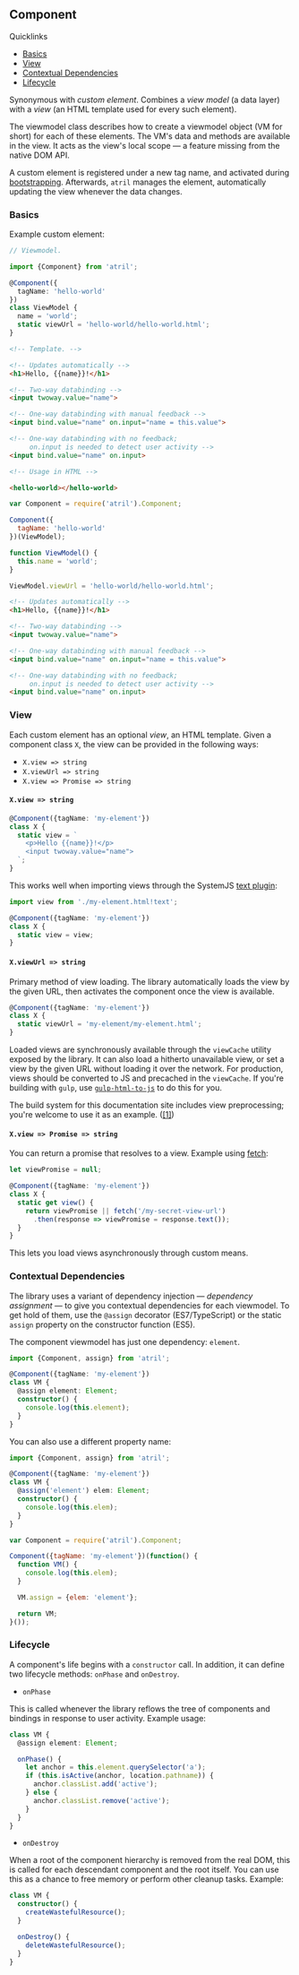## Component

<div class="info pad decorate-links">
  <p>Quicklinks</p>
  <ul>
    <li><a href="component/#basics">Basics</a></li>
    <li><a href="component/#view">View</a></li>
    <li><a href="component/#contextual-dependencies">Contextual Dependencies</a></li>
    <li><a href="component/#lifecycle">Lifecycle</a></li>
  </ul>
</div>

Synonymous with _custom element_. Combines a _view model_ (a data layer) with a
_view_ (an HTML template used for every such element).

The viewmodel class describes how to create a viewmodel object (VM for short)
for each of these elements. The VM's data and methods are available in the view.
It acts as the view's local scope — a feature missing from the native DOM API.

A custom element is registered under a new tag name, and activated during
[bootstrapping](bootstrapping/). Afterwards, `atril` manages the element,
automatically updating the view whenever the data changes.

### Basics

Example custom element:

<!--: <div class="code-pair"> :-->
```typescript
// Viewmodel.

import {Component} from 'atril';

@Component({
  tagName: 'hello-world'
})
class ViewModel {
  name = 'world';
  static viewUrl = 'hello-world/hello-world.html';
}
```

```html
<!-- Template. -->

<!-- Updates automatically -->
<h1>Hello, {{name}}!</h1>

<!-- Two-way databinding -->
<input twoway.value="name">

<!-- One-way databinding with manual feedback -->
<input bind.value="name" on.input="name = this.value">

<!-- One-way databinding with no feedback;
     on.input is needed to detect user activity -->
<input bind.value="name" on.input>
```
<!--: </div> :-->

```html
<!-- Usage in HTML -->

<hello-world></hello-world>
```

<template doc-demo.>
  <hello-world></hello-world>
</template>

<!--: <div>
  <sf-collapse class="info">
    <input id="es5-example" type="checkbox">
    <label for="es5-example" class="pad">
      <sf-icon svg-icon.="question-circle" class="inline text-info"></sf-icon>
      Click to see example with EcmaScript 5 and CommonJS.
    </label>
    <div class="code-pair"> :-->
```javascript
var Component = require('atril').Component;

Component({
  tagName: 'hello-world'
})(ViewModel);

function ViewModel() {
  this.name = 'world';
}

ViewModel.viewUrl = 'hello-world/hello-world.html';
```

```html
<!-- Updates automatically -->
<h1>Hello, {{name}}!</h1>

<!-- Two-way databinding -->
<input twoway.value="name">

<!-- One-way databinding with manual feedback -->
<input bind.value="name" on.input="name = this.value">

<!-- One-way databinding with no feedback;
     on.input is needed to detect user activity -->
<input bind.value="name" on.input>
```
<!--:     </div>
  </sf-collapse>
</div> :-->

### View

Each custom element has an optional _view_, an HTML template. Given a component
class `X`, the view can be provided in the following ways:

* `X.view => string`
* `X.viewUrl => string`
* `X.view => Promise => string`

#### `X.view => string`

```typescript
@Component({tagName: 'my-element'})
class X {
  static view = `
    <p>Hello {{name}}!</p>
    <input twoway.value="name">
  `;
}
```

This works well when importing views through the SystemJS [text
plugin](https://github.com/systemjs/plugin-text):

```typescript
import view from './my-element.html!text';

@Component({tagName: 'my-element'})
class X {
  static view = view;
}
```

#### `X.viewUrl => string`

Primary method of view loading. The library automatically loads the view by
the given URL, then activates the component once the view is available.

```typescript
@Component({tagName: 'my-element'})
class X {
  static viewUrl = 'my-element/my-element.html';
}
```

Loaded views are synchronously available through the `viewCache` utility exposed
by the library. It can also load a hitherto unavailable view, or set a view by
the given URL without loading it over the network. For production, views should
be converted to JS and precached in the `viewCache`. If you're building with
`gulp`, use [`gulp-html-to-js`](https://github.com/Mitranim/gulp-html-to-js) to
do this for you.

The build system for this documentation site includes view preprocessing;
you're welcome to use it as an example.
([[1]](https://github.com/Mitranim/atril/blob/master/gulpfile.js))

#### `X.view => Promise => string`

You can return a promise that resolves to a view. Example using
[fetch](https://github.com/github/fetch):

```typescript
let viewPromise = null;

@Component({tagName: 'my-element'})
class X {
  static get view() {
    return viewPromise || fetch('/my-secret-view-url')
      .then(response => viewPromise = response.text());
  }
}
```

This lets you load views asynchronously through custom means.

### Contextual Dependencies

The library uses a variant of dependency injection — _dependency assignment_
— to give you contextual dependencies for each viewmodel. To get hold of them,
use the `@assign` decorator (ES7/TypeScript) or the static `assign` property
on the constructor function (ES5).

The component viewmodel has just one dependency: `element`.

```typescript
import {Component, assign} from 'atril';

@Component({tagName: 'my-element'})
class VM {
  @assign element: Element;
  constructor() {
    console.log(this.element);
  }
}
```

You can also use a different property name:

```typescript
import {Component, assign} from 'atril';

@Component({tagName: 'my-element'})
class VM {
  @assign('element') elem: Element;
  constructor() {
    console.log(this.elem);
  }
}
```

<!--: <div>
  <sf-collapse class="info">
    <input id="assign-es5" type="checkbox">
    <label for="assign-es5" class="pad">
      <sf-icon svg-icon.="info-circle" class="inline text-info"></sf-icon>
      Click for ES5 version.
    </label> :-->
```javascript
var Component = require('atril').Component;

Component({tagName: 'my-element'})(function() {
  function VM() {
    console.log(this.elem);
  }

  VM.assign = {elem: 'element'};

  return VM;
}());
```
<!--:   </sf-collapse>
</div> :-->

### Lifecycle

A component's life begins with a `constructor` call. In addition, it can define
two lifecycle methods: `onPhase` and `onDestroy`.

* `onPhase`

This is called whenever the library reflows the tree of components and
bindings in response to user activity. Example usage:

```typescript
class VM {
  @assign element: Element;

  onPhase() {
    let anchor = this.element.querySelector('a');
    if (this.isActive(anchor, location.pathname)) {
      anchor.classList.add('active');
    } else {
      anchor.classList.remove('active');
    }
  }
}
```

* `onDestroy`

When a root of the component hierarchy is removed from the real DOM, this is
called for each descendant component and the root itself. You can use this as a
chance to free memory or perform other cleanup tasks. Example:

```typescript
class VM {
  constructor() {
    createWastefulResource();
  }

  onDestroy() {
    deleteWastefulResource();
  }
}
```
